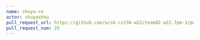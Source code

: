 ```yaml
---
name: shuya-re
actor: shuyashou
pull_request_url: https://github.com/ucsb-cs156-w22/team02-w22-7pm-1/pull/25
pull_request_num: 25
---
```

